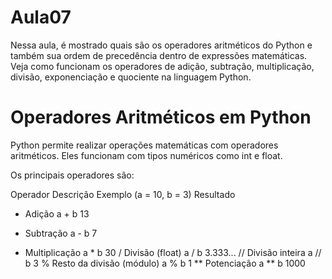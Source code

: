# Aula07
Nessa aula, é mostrado quais são os operadores aritméticos do Python e também sua ordem de precedência dentro de expressões matemáticas. Veja como funcionam os operadores de adição, subtração, multiplicação, divisão, exponenciação e quociente na linguagem Python.

#  Operadores Aritméticos em Python
Python permite realizar operações matemáticas com operadores aritméticos. Eles funcionam com tipos numéricos como int e float.

Os principais operadores são:

Operador	Descrição	Exemplo (a = 10, b = 3)	Resultado
+	Adição	a + b	13
-	Subtração	a - b	7
*	Multiplicação	a * b	30
/	Divisão (float)	a / b	3.333...
//	Divisão inteira	a // b	3
%	Resto da divisão (módulo)	a % b	1
**	Potenciação	a ** b	1000
